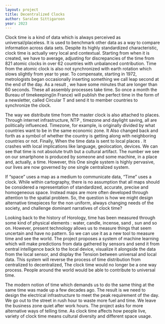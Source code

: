 ```yaml
---
layout: project
title: Decentralized Clocks
author: Saralee Sittigaroon
year: 2023
---
```



Clock time is a kind of data which is always  perceived  as universal/placeless. It is used to benchmark other data as a way to compare information across data sets. Despite its highly standardized characteristic, clock time is actually very local and contextual. Starting from when it is created, we have to average, adjusting for discrepancies  of the time from 821 atomic clocks in over 62 countries with unbalanced contribution. Time from the atomic clock is also not synchronized with earth rotation which slows slightly from year to year. To compensate, starting in 1972, metrologists began occasionally inserting something we call leap second at the end of the day. As a result , we have some minutes that are longer than 60 seconds. These all assembly processes take time. So once a month the Bureau of timekeeping(in France) will publish the perfect time in the form of a newsletter, called Circular T and send it to member countries to synchronize the clock.


The way we distribute time from the master clock is also attached to places. Through internet infrastructure, NTP ,  timezone and daylight saving, all are  politically influenced. Timezone, for example, is originally divided by what countries want to be in the same economic zone. It Also changed back and forth as a symbol of whether the country is  getting along with neighboring countries or not. Finally, When the time data is sent to local places . It crashes with local implications like language, geolocation, devices. We can see that time is not absolute truth but a cultural artifact. The number we see on our smartphone is produced by someone and some machine,  in a place and, actually, a time. However, this One single system is highly pervasive, our lives are now governed by one single centralized system.

If “space” uses a map as a medium to communicate data, “Time” uses a clock. While  within  cartography, there is no assumption that all maps should be considered a representation of  standardized, accurate, precise and homogeneous space. Instead maps are more often developed through attention to the spatial problem. So, the question is  how we might design  alternative timepieces for the non uniform, always changing needs of the society, and challenge dominant narratives of clock time?
 
Looking back to the history of Horology, time has been measured through some kind of physical elements : water, candle, incense, sand , sun and so on. However, present  technology allows us to measure things that seem uncertain and have no pattern. So we can use it as a new tool to measure time and see the world. The project proposes a system of  machine learning which will make predictions from data gathered by sensors  and send it from central intelligence back to the local device, visualize it alongside the data from the local sensor, and display the Tension between universal and local data. This system will reverse the process of time distribution from centralized to decentralized, The clock time would no longer be a one way process. People around the world  would be able to  contribute to universal time. 

The modern notion of time which demands us to do the same thing at the same time was made up a few decades ago.  The result is we need to design the electrical infrastructure to meet the peak requirement of the day. We go out to the street in rush hour to waste more fuel and time. We leave the business zone quiet after work hours. The project asks for  more alternative ways of telling time. As clock time affects how people live,  variety of clock time means cultural diversity and different space usage.







